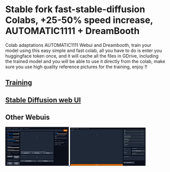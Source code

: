 # Stable fork fast-stable-diffusion Colabs, +25-50% speed increase, AUTOMATIC1111 + DreamBooth
Colab adaptations AUTOMATIC1111 Webui and Dreambooth, train your model using this easy simple and fast colab, all you have to do is enter you huggingface token once, and it will cache all the files in GDrive, including the trained model and you will be able to use it directly from the colab, make sure you use high quality reference pictures for the training, enjoy !!
 
 
## <a href="https://colab.research.google.com/github/devIndustrial/fast-stable-diffusion/blob/main/fast-DreamBooth.ipynb">Training</a>
## <a href="https://colab.research.google.com/github/devIndustrial/fast-stable-diffusion/blob/main/fast_stable_diffusion_AUTOMATIC1111.ipynb">Stable Diffusion web UI</a>


## Other Webuis 


<a href="https://colab.research.google.com/github/devIndustrial/fast-stable-diffusion/blob/main/fast_stable_diffusion_hlky.ipynb"><img src='https://github.com/devIndustrial/fast-stable-diffusion/raw/main/Dreambooth/2.jpg'> </a> <a href="https://colab.research.google.com/github/devIndustrial/fast-stable-diffusion/blob/main/fast_stable_diffusion_relaxed.ipynb"><img src='https://github.com/devIndustrial/fast-stable-diffusion/raw/main/Dreambooth/3.jpg'></a>
